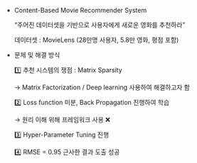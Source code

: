- Content-Based Movie Recommender System
    
    “주어진 데이터셋을 기반으로 사용자에게 새로운 영화를 추천하라”
    
    데이터셋 : MovieLens (28만명 사용자, 5.8만 영화, 평점 포함)
    
- 문제 및 해결 방식
    
    1️⃣ 추천 시스템의 쟁점 : Matrix Sparsity
    
    → Matrix Factorization / Deep learning 사용하여 해결하고자 함
    
    2️⃣ Loss function 미분, Back Propagation 진행하여 학습
    
    → 원리 이해 위해 프레임워크 사용 ❌
    
    3️⃣ Hyper-Parameter Tuning 진행
    
    4️⃣ RMSE = 0.95 근사한 결과 도출 성공
